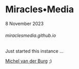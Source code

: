 # Miracles•Media
8 November 2023

###### miraclesmedia.github.io
Just started this instance ... 

[Michel van der Burg](michelvanderburg.com) ;)

